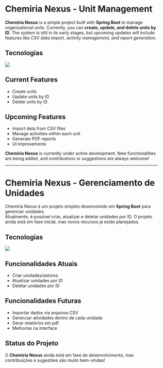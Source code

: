 # Chemiria Nexus - Unit Management

**Chemiria Nexus** is a simple project built with **Spring Boot** to manage organizational units.
Currently, you can **create, update, and delete units by ID**. The system is still in its early stages, but upcoming updates will include features like *CSV data import, activity management, and report generation*.

##  Tecnologias
<div>
  <img src="https://img.shields.io/badge/Java-%23ED8B00.svg??style=for-the-badge&logo=openjdk&logoColor=white">
</div>

## Current Features

- Create units  
- Update units by ID  
- Delete units by ID  

## Upcoming Features

- Import data from CSV files
- Manage activities within each unit
- Generate PDF reports
- UI improvements


**Chemiria Nexus** is currently under active development. New functionalities are being added, and contributions or suggestions are always welcome!


---
# Chemiria Nexus - Gerenciamento de Unidades

Chemiria Nexus é um projeto simples desenvolvido em **Spring Boot** para gerenciar unidades.  
Atualmente, é possível criar, atualizar e deletar unidades por ID.
O projeto ainda está em fase inicial, mas novos recursos já estão planejados.

##  Tecnologias
<div>
  <img src="https://img.shields.io/badge/Java-%23ED8B00.svg??style=for-the-badge&logo=openjdk&logoColor=white">
</div>

## Funcionalidades Atuais

- Criar unidades/setores
- Atualizar unidades por ID
- Deletar unidades por ID

## Funcionalidades Futuras

- Importar dados via arquivos CSV
- Gerenciar atividades dentro de cada unidade
- Gerar relatórios em pdf
- Melhorias na interface

## Status do Projeto

O **Chemiria Nexus** ainda está em fase de desenvolvimento, mas contribuições e sugestões são muito bem-vindas!

